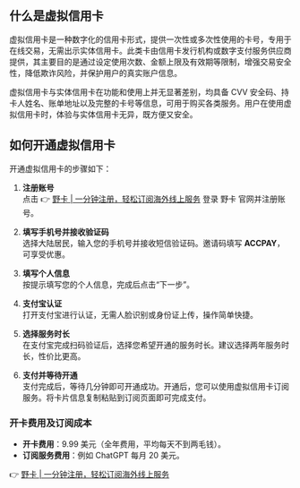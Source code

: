 ## 什么是虚拟信用卡

虚拟信用卡是一种数字化的信用卡形式，提供一次性或多次性使用的卡号，专用于在线交易，无需出示实体信用卡。此类卡由信用卡发行机构或数字支付服务供应商提供，其主要目的是通过设定使用次数、金额上限及有效期等限制，增强交易安全性，降低欺诈风险，并保护用户的真实账户信息。

虚拟信用卡与实体信用卡在功能和使用上并无显著差别，均具备 CVV 安全码、持卡人姓名、账单地址以及完整的卡号等信息，可用于购买各类服务。用户在使用虚拟信用卡时，体验与实体信用卡无异，既方便又安全。

## 如何开通虚拟信用卡

开通虚拟信用卡的步骤如下：

1. **注册账号**  
   点击 👉 [野卡 | 一分钟注册，轻松订阅海外线上服务](https://bit.ly/bewildcard) 登录 野卡 官网并注册账号。

2. **填写手机号并接收验证码**  
   选择大陆居民，输入您的手机号并接收短信验证码。邀请码填写 **ACCPAY**，可享受优惠。

3. **填写个人信息**  
   按提示填写您的个人信息，完成后点击“下一步”。

4. **支付宝认证**  
   打开支付宝进行认证，无需人脸识别或身份证上传，操作简单快捷。

5. **选择服务时长**  
   在支付宝完成扫码验证后，选择您希望开通的服务时长。建议选择两年服务时长，性价比更高。

6. **支付并等待开通**  
   支付完成后，等待几分钟即可开通成功。开通后，您可以使用虚拟信用卡订阅服务。将卡片信息复制粘贴到订阅页面即可完成支付。

### 开卡费用及订阅成本

- **开卡费用**：9.99 美元（全年费用，平均每天不到两毛钱）。  
- **订阅服务费用**：例如 ChatGPT 每月 20 美元。

👉 [野卡 | 一分钟注册，轻松订阅海外线上服务](https://bit.ly/bewildcard)